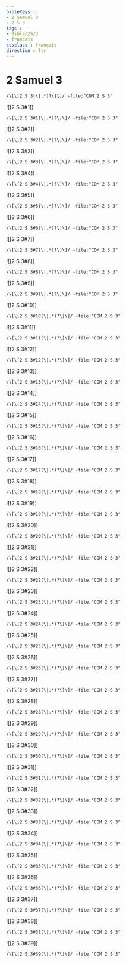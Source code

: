 ```yaml
---
bibleKeys : 
- 2 Samuel 3
- 2 S 3
tags : 
- Bible/2S/3
- français
cssclass : français
direction : ltr
---
```


# 2 Samuel 3

```query
/\[\[2 S 3(\|.*)?\]\]/ -file:"COM 2 S 3"
```



![[2 S 3#1]]

```query
/\[\[2 S 3#1(\|.*)?\]\]/ -file:"COM 2 S 3"
```

![[2 S 3#2]]

```query
/\[\[2 S 3#2(\|.*)?\]\]/ -file:"COM 2 S 3"
```

![[2 S 3#3]]

```query
/\[\[2 S 3#3(\|.*)?\]\]/ -file:"COM 2 S 3"
```

![[2 S 3#4]]

```query
/\[\[2 S 3#4(\|.*)?\]\]/ -file:"COM 2 S 3"
```

![[2 S 3#5]]

```query
/\[\[2 S 3#5(\|.*)?\]\]/ -file:"COM 2 S 3"
```

![[2 S 3#6]]

```query
/\[\[2 S 3#6(\|.*)?\]\]/ -file:"COM 2 S 3"
```

![[2 S 3#7]]

```query
/\[\[2 S 3#7(\|.*)?\]\]/ -file:"COM 2 S 3"
```

![[2 S 3#8]]

```query
/\[\[2 S 3#8(\|.*)?\]\]/ -file:"COM 2 S 3"
```

![[2 S 3#9]]

```query
/\[\[2 S 3#9(\|.*)?\]\]/ -file:"COM 2 S 3"
```

![[2 S 3#10]]

```query
/\[\[2 S 3#10(\|.*)?\]\]/ -file:"COM 2 S 3"
```

![[2 S 3#11]]

```query
/\[\[2 S 3#11(\|.*)?\]\]/ -file:"COM 2 S 3"
```

![[2 S 3#12]]

```query
/\[\[2 S 3#12(\|.*)?\]\]/ -file:"COM 2 S 3"
```

![[2 S 3#13]]

```query
/\[\[2 S 3#13(\|.*)?\]\]/ -file:"COM 2 S 3"
```

![[2 S 3#14]]

```query
/\[\[2 S 3#14(\|.*)?\]\]/ -file:"COM 2 S 3"
```

![[2 S 3#15]]

```query
/\[\[2 S 3#15(\|.*)?\]\]/ -file:"COM 2 S 3"
```

![[2 S 3#16]]

```query
/\[\[2 S 3#16(\|.*)?\]\]/ -file:"COM 2 S 3"
```

![[2 S 3#17]]

```query
/\[\[2 S 3#17(\|.*)?\]\]/ -file:"COM 2 S 3"
```

![[2 S 3#18]]

```query
/\[\[2 S 3#18(\|.*)?\]\]/ -file:"COM 2 S 3"
```

![[2 S 3#19]]

```query
/\[\[2 S 3#19(\|.*)?\]\]/ -file:"COM 2 S 3"
```

![[2 S 3#20]]

```query
/\[\[2 S 3#20(\|.*)?\]\]/ -file:"COM 2 S 3"
```

![[2 S 3#21]]

```query
/\[\[2 S 3#21(\|.*)?\]\]/ -file:"COM 2 S 3"
```

![[2 S 3#22]]

```query
/\[\[2 S 3#22(\|.*)?\]\]/ -file:"COM 2 S 3"
```

![[2 S 3#23]]

```query
/\[\[2 S 3#23(\|.*)?\]\]/ -file:"COM 2 S 3"
```

![[2 S 3#24]]

```query
/\[\[2 S 3#24(\|.*)?\]\]/ -file:"COM 2 S 3"
```

![[2 S 3#25]]

```query
/\[\[2 S 3#25(\|.*)?\]\]/ -file:"COM 2 S 3"
```

![[2 S 3#26]]

```query
/\[\[2 S 3#26(\|.*)?\]\]/ -file:"COM 2 S 3"
```

![[2 S 3#27]]

```query
/\[\[2 S 3#27(\|.*)?\]\]/ -file:"COM 2 S 3"
```

![[2 S 3#28]]

```query
/\[\[2 S 3#28(\|.*)?\]\]/ -file:"COM 2 S 3"
```

![[2 S 3#29]]

```query
/\[\[2 S 3#29(\|.*)?\]\]/ -file:"COM 2 S 3"
```

![[2 S 3#30]]

```query
/\[\[2 S 3#30(\|.*)?\]\]/ -file:"COM 2 S 3"
```

![[2 S 3#31]]

```query
/\[\[2 S 3#31(\|.*)?\]\]/ -file:"COM 2 S 3"
```

![[2 S 3#32]]

```query
/\[\[2 S 3#32(\|.*)?\]\]/ -file:"COM 2 S 3"
```

![[2 S 3#33]]

```query
/\[\[2 S 3#33(\|.*)?\]\]/ -file:"COM 2 S 3"
```

![[2 S 3#34]]

```query
/\[\[2 S 3#34(\|.*)?\]\]/ -file:"COM 2 S 3"
```

![[2 S 3#35]]

```query
/\[\[2 S 3#35(\|.*)?\]\]/ -file:"COM 2 S 3"
```

![[2 S 3#36]]

```query
/\[\[2 S 3#36(\|.*)?\]\]/ -file:"COM 2 S 3"
```

![[2 S 3#37]]

```query
/\[\[2 S 3#37(\|.*)?\]\]/ -file:"COM 2 S 3"
```

![[2 S 3#38]]

```query
/\[\[2 S 3#38(\|.*)?\]\]/ -file:"COM 2 S 3"
```

![[2 S 3#39]]

```query
/\[\[2 S 3#39(\|.*)?\]\]/ -file:"COM 2 S 3"
```

